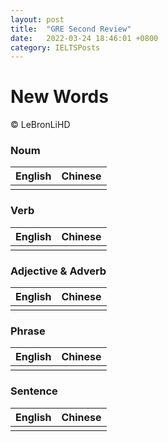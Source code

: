 ```yaml
---
layout: post
title:  "GRE Second Review"
date:   2022-03-24 18:46:01 +0800
category: IELTSPosts
---
```


# New Words

&copy; LeBronLiHD


### Noum

|English | Chinese|
|:----:|:----:|
| | |


### Verb

|English | Chinese|
|:----:|:----:|
| | |


### Adjective & Adverb

|English | Chinese|
|:----:|:----:|
| | |


### Phrase

|English | Chinese|
|:----:|:----:|
| | |


### Sentence

|English | Chinese|
|:----:|:----:|
| | |

